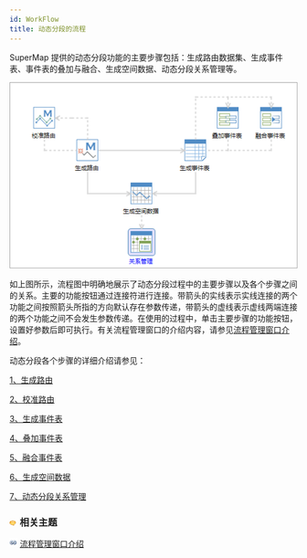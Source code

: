 ```yaml
---
id: WorkFlow
title: 动态分段的流程
---
```

SuperMap 提供的动态分段功能的主要步骤包括：生成路由数据集、生成事件表、事件表的叠加与融合、生成空间数据、动态分段关系管理等。

![](img/DSWorkFlow.png)  

如上图所示，流程图中明确地展示了动态分段过程中的主要步骤以及各个步骤之间的关系。主要的功能按钮通过连接符进行连接。带箭头的实线表示实线连接的两个功能之间按照箭头所指的方向默认存在参数传递，带箭头的虚线表示虚线两端连接的两个功能之间不会发生参数传递。在使用的过程中，单击主要步骤的功能按钮，设置好参数后即可执行。有关流程管理窗口的介绍内容，请参见[流程管理窗口介绍](../UIIntroduct/proceduremanage)。

动态分段各个步骤的详细介绍请参见：

[1、生成路由](CreateRoute)

[2、校准路由](CalibrateRoute)

[3、生成事件表](CreateEvent)

[4、叠加事件表](OverlayEvent)

[5、融合事件表](DissolveEvent)

[6、生成空间数据](CreateSpatialData)

[7、动态分段关系管理](RelationManage)

### ![](../img/seealso.png) 相关主题

![](../img/smalltitle.png) [流程管理窗口介绍](../UIIntroduct/proceduremanage)

